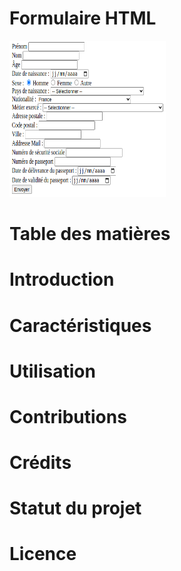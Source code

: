 # Formulaire HTML

<img src="/pics/form-html.png" width="250" height="250">

# Table des matières

# Introduction

# Caractéristiques

# Utilisation

# Contributions

# Crédits

# Statut du projet

# Licence
